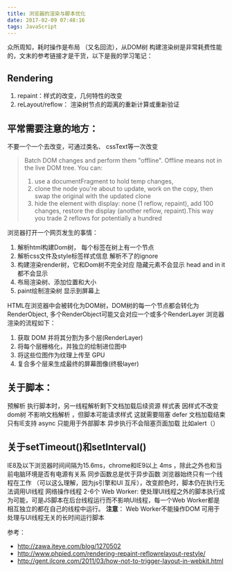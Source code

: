 ```yaml
---
title: 浏览器的渲染与脚本优化
date: 2017-02-09 07:48:16
tags: JavaScript
---
```


众所周知，耗时操作是布局 （又名回流），从DOM树 构建渲染树是非常耗费性能的，文末的参考链接才是干货，以下是我的学习笔记：  
## Rendering
1. repaint：样式的改变，几何特性的改变
2. reLayout/reflow： 渲染树节点的距离的重新计算或重新验证
## 平常需要注意的地方：
不要一个一个去改变，可通过类名、 cssText等一次改变
> Batch DOM changes and perform them "offline". Offline means not in the live DOM tree. You can:
>1. use a documentFragment to hold temp changes,
>2. clone the node you're about to update, work on the copy, then swap the original with the updated clone
>3. hide the element with display: none (1 reflow, repaint), add 100 changes, restore the display (another reflow, repaint).This way you trade 2 reflows for potentially a hundred

浏览器打开一个网页发生的事情：
1. 解析html构建Dom树，  每个标签在树上有一个节点
2. 解析css文件及style标签样式信息      解析不了的ignore
3. 构建渲染render树，它和Dom树不完全对应  隐藏元素不会显示  head and in it 都不会显示
4. 布局渲染树、添加位置和大小
5. paint绘制渲染树 显示到屏幕上

HTML在浏览器中会被转化为DOM树，DOM树的每一个节点都会转化为RenderObject, 多个RenderObject可能又会对应一个或多个RenderLayer 浏览器渲染的流程如下：
1. 获取 DOM 并将其分割为多个层(RenderLayer)
2. 将每个层栅格化，并独立的绘制进位图中
3. 将这些位图作为纹理上传至 GPU
4. 复合多个层来生成最终的屏幕图像(终极layer)

## 关于脚本：
预解析  执行脚本时，另一线程解析剩下文档加载后续资源
样式表   因样式不改变dom树 不影响文档解析 ，但脚本可能请求样式 这就需要阻塞
defer  文档加载结束  只有IE支持
async 只能用于外部脚本 异步执行不会阻塞页面加载  比如alert（）
## 关于setTimeout()和setInterval()
IE8及以下浏览器时间间隔为15.6ms，chrome和IE9以上 4ms ，除此之外也和当前电脑环境是否有电源有关系
同步函数总是优于异步函数
浏览器始终只有一个线程在工作 （可以这么理解，因为js引擎和UI 互斥），改变颜色时，脚本仍在执行无法调用UI线程
网络操作线程 2-6个
Web Worker: 使处理UI线程之外的脚本执行成为可能，可是JS脚本在后台线程运行而不影响UI线程，每一个Web Worker都是相互独立的都在自己的线程中运行。
**注意**： Web Worker不能操作DOM 可用于处理与UI线程无关的长时间运行脚本

参考：
* http://zawa.iteye.com/blog/1270502
* http://www.phpied.com/rendering-repaint-reflowrelayout-restyle/
* http://gent.ilcore.com/2011/03/how-not-to-trigger-layout-in-webkit.html